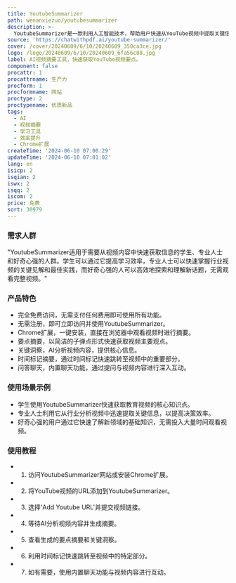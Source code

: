 ```yaml
---
title: YoutubeSummarizer
path: wenanxiezuo/youtubesummarizer
description: >-
  YoutubeSummarizer是一款利用人工智能技术，帮助用户快速从YouTube视频中提取关键信息和主要观点的工具。它通过AI分析视频内容，提供简洁明了的要点摘要，帮助用户节省时间，专注于视频的核心内容。产品完全免费，无需注册即可使用，支持Chrome扩展插件，方便用户在浏览器中直接使用。
source: 'https://chatwithpdf.ai/youtube-summarizer/'
cover: /cover/20240609/6/10/20240609_350ca3ce.jpg
logo: /logo/20240609/6/10/20240609_6fa56c88.jpg
label: AI视频摘要工具，快速获取YouTube视频要点。
component: false
procattr: 1
procattrname: 生产力
procform: 1
procformname: 网站
proctype: 2
proctypename: 优质新品
tags:
  - AI
  - 视频摘要
  - 学习工具
  - 效率提升
  - Chrome扩展
createTime: '2024-06-10 07:00:29'
updateTime: '2024-06-10 07:01:02'
lang: en
isicp: 2
isqian: 2
iswx: 2
isqq: 2
iscom: 2
price: 免费
sort: 30979
---
```




### 需求人群
"YoutubeSummarizer适用于需要从视频内容中快速获取信息的学生、专业人士和好奇心强的人群。学生可以通过它提高学习效率，专业人士可以快速掌握行业视频的关键见解和最佳实践，而好奇心强的人可以高效地探索和理解新话题，无需观看完整视频。"

### 产品特色
* 完全免费访问，无需支付任何费用即可使用所有功能。
* 无需注册，即可立即访问并使用YoutubeSummarizer。
* Chrome扩展，一键安装，直接在浏览器中观看视频时进行摘要。
* 要点摘要，以简洁的子弹点形式快速获取视频主要观点。
* 关键洞察，AI分析视频内容，提供核心信息。
* 时间标记摘要，通过时间标记快速跳转至视频中的重要部分。
* 问答聊天，内置聊天功能，通过提问与视频内容进行深入互动。

### 使用场景示例
* 学生使用YoutubeSummarizer快速获取教育视频的核心知识点。
* 专业人士利用它从行业分析视频中迅速提取关键信息，以提高决策效率。
* 好奇心强的用户通过它快速了解新领域的基础知识，无需投入大量时间观看视频。

### 使用教程
* 1. 访问YoutubeSummarizer网站或安装Chrome扩展。
* 2. 将YouTube视频的URL添加到YoutubeSummarizer。
* 3. 选择'Add Youtube URL'并提交视频链接。
* 4. 等待AI分析视频内容并生成摘要。
* 5. 查看生成的要点摘要和关键洞察。
* 6. 利用时间标记快速跳转至视频中的特定部分。
* 7. 如有需要，使用内置聊天功能与视频内容进行互动。

  
